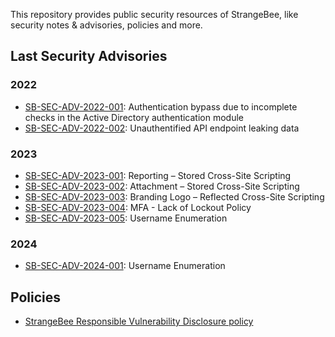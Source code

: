 This repository provides public security resources of StrangeBee, like security notes & advisories, policies and more. 

## Last Security Advisories

### 2022 

* [SB-SEC-ADV-2022-001](./Security%20advisories/SB-SEC-ADV-2022-001:%20Authentication%20bypass%20due%20to%20incomplete%20checks%20in%20the%20Active%20Directory%20authentication%20module.md): Authentication bypass due to incomplete checks in the Active Directory authentication module
* [SB-SEC-ADV-2022-002](./Security%20advisories/SB-SEC-ADV-2022-002.md): Unauthentified API endpoint leaking data

### 2023

* [SB-SEC-ADV-2023-001](./Security%20advisories/SB-SEC-ADV-2023-001.md): Reporting – Stored Cross-Site Scripting
* [SB-SEC-ADV-2023-002](./Security%20advisories/SB-SEC-ADV-2023-002.md): Attachment – Stored Cross-Site Scripting
* [SB-SEC-ADV-2023-003](./Security%20advisories/SB-SEC-ADV-2023-003.md): Branding Logo – Reflected Cross-Site Scripting
* [SB-SEC-ADV-2023-004](./Security%20advisories/SB-SEC-ADV-2023-004.md): MFA - Lack of Lockout Policy
* [SB-SEC-ADV-2023-005](./Security%20advisories/SB-SEC-ADV-2023-005.md): Username Enumeration

### 2024

* [SB-SEC-ADV-2024-001](./Security%20advisories/SB-SEC-ADV-2024-001.md): Username Enumeration

## Policies

* [StrangeBee Responsible Vulnerability Disclosure policy](./Policies/Vulnerability%20Disclosure%20policy.md)